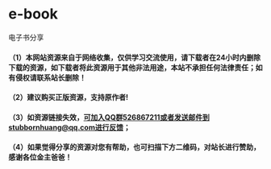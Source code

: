 # e-book
电子书分享




#### （1）本网站资源来自于网络收集，仅供学习交流使用，请下载者在24小时内删除下载的资源，如下载者将此资源用于其他非法用途，本站不承担任何法律责任；如有侵权请联系站长删除！
#### （2）建议购买正版资源，支持原作者!
#### （3）如资源链接失效，可加入QQ群526867211或者发送邮件到stubbornhuang@qq.com进行反馈；
#### （4）如果觉得分享的资源对您有帮助，也可扫描下方二维码，对站长进行赞助，感谢各位金主爸爸！